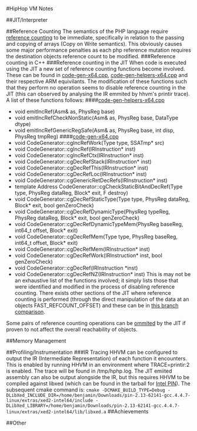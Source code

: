 #HipHop VM Notes

##JIT/Interpreter

##Reference Counting
The semantics of the PHP language require [reference counting][php_refcounting] to be immediate, specifically in relation to the passing and copying of arrays (Copy on Write semantics). This obviously causes some major performance penalties as each php reference mutation requires the destination objects reference count to be modified.
###Reference counting in C++ 
###Reference counting in the JIT
When code is executed using the JIT a new set of reference counting functions become involved. These can be found in [code-gen-x64.cpp][cg-x64], [code-gen-helpers-x64.cpp][cgh-x64] and their respective ARM equivilants. The modification of these functions such that they perform no operation seems to disable reference counting in the JIT (this can observed by analysing the IR emmited by hhvm's printir trace). A list of these functions follows:
####[code-gen-helpers-x64.cpp][cgh-x64]
 + void emitIncRef(Asm& as, PhysReg base)
 + void emitIncRefCheckNonStatic(Asm& as, PhysReg base, DataType dtype)
 + void emitIncRefGenericRegSafe(Asm& as, PhysReg base, int disp, PhysReg tmpReg)
####[code-gen-x64.cpp][cg-x64]
 + void CodeGenerator::cgIncRefWork(Type type, SSATmp* src)
 + void CodeGenerator::cgIncRef(IRInstruction* inst)
 + void CodeGenerator::cgIncRefCtx(IRInstruction* inst)
 + void CodeGenerator::cgDecRefStack(IRInstruction* inst)
 + void CodeGenerator::cgDecRefThis(IRInstruction* inst)
 + void CodeGenerator::cgDecRefLoc(IRInstruction* inst)
 + void CodeGenerator::cgGenericRetDecRefs(IRInstruction* inst)
 + template <typename F> Address CodeGenerator::cgCheckStaticBitAndDecRef(Type type, PhysReg dataReg, Block* exit, F destroy)
 + void CodeGenerator::cgDecRefStaticType(Type type, PhysReg dataReg, Block* exit, bool genZeroCheck)
 + void CodeGenerator::cgDecRefDynamicType(PhysReg typeReg, PhysReg dataReg, Block* exit, bool genZeroCheck)
 + void CodeGenerator::cgDecRefDynamicTypeMem(PhysReg baseReg, int64_t offset, Block* exit)
 + void CodeGenerator::cgDecRefMem(Type type, PhysReg baseReg, int64_t offset, Block* exit)
 + void CodeGenerator::cgDecRefMem(IRInstruction* inst)
 + void CodeGenerator::cgDecRefWork(IRInstruction* inst, bool genZeroCheck)
 + void CodeGenerator::cgDecRef(IRInstruction *inst)
 + void CodeGenerator::cgDecRefNZ(IRInstruction* inst)
This is may not be an exhaustive list of the functions involved; it simply lists those that were identified and modified in the process of disabling reference counting. There exists other sections of the JIT where reference counting is performed (through the direct manipulation of the data at an objects FAST_REFCOUNT_OFFSET) and these can be in [this branch comparison][norefcount-master-compare].

Some pairs of reference counting operations can be [ommited][refcount-opts.cpp] by the JIT if proven to not affect the overall reachability of objects. 

##Memory Management

##Profiling/Instrumentation 
###IR Tracing
HHVM can be configured to output the IR (Intermediate Representation) of each function it encounters. This is enabled by running HHVM in an environment where TRACE=printir:2 is enabled. The trace will be found in /tmp/hphp.log. The JIT emiited assembly can also be output alongside the IR, but this requires HHVM to be compiled against libxed (which can be found in the tarball for [Intel PIN][intel_pin]). The subsequent cmake command is:
```cmake -DCMAKE_BUILD_TYPE=Debug -DLibXed_INCLUDE_DIR=/home/benjamin/Downloads/pin-2.13-62141-gcc.4.4.7-linux/extras/xed2-intel64/include -DLibXed_LIBRARY=/home/benjamin/Downloads/pin-2.13-62141-gcc.4.4.7-linux/extras/xed2-intel64/lib/libxed.a```
##Achievements

##Other

[references]: below
[php_refcounting]: http://www.php.net/manual/en/features.gc.refcounting-basics.php
[intel_pin]: http://download-software.intel.com/sites/landingpage/pintool/downloads/pin-2.13-62141-gcc.4.4.7-linux.tar.gz

[code_references]: below
[refcount-opts.cpp]: https://github.com/facebook/hhvm/blob/e08ed9c6369459f17a6be8cd9cf988e840fb17bf/hphp/runtime/vm/jit/refcount-opts.cpp
[cg-x64]: https://github.com/facebook/hhvm/blob/e08ed9c6369459f17a6be8cd9cf988e840fb17bf/hphp/runtime/vm/jit/code-gen-x64.cpp
[cgh-x64]: https://github.com/facebook/hhvm/blob/e08ed9c6369459f17a6be8cd9cf988e840fb17bf/hphp/runtime/vm/jit/code-gen-helpers-x64.cpp
[norefcount-master-compare]: https://github.com/TsukasaUjiie/hhvm/compare/master...consistant_refcounting#diff-346a8263f676cff3a20324eb9fb34231R4199

